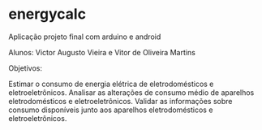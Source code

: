 energycalc
==========

Aplicação projeto final com arduino e android

Alunos: Victor Augusto Vieira e Vitor de Oliveira Martins

Objetivos:

Estimar o consumo de energia elétrica de eletrodomésticos e eletroeletrônicos. 
Analisar as alterações de consumo médio de aparelhos eletrodomésticos e eletroeletrônicos.
Validar as informações sobre consumo disponíveis junto aos aparelhos eletrodomésticos e eletroeletrônicos.
